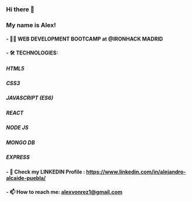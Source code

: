 ### Hi there 👋
### My name is Alex!

#### - 👨‍🎓 WEB DEVELOPMENT BOOTCAMP at @IRONHACK MADRID
#### - 🛠️ TECHNOLOGIES:
#####  HTML5
#####  CSS3
#####  JAVASCRIPT (ES6)
#####  REACT 
#####  NODE JS
#####  MONGO DB
#####  EXPRESS

#### - 💬 Check my LINKEDIN Profile : https://www.linkedin.com/in/alejandro-alcaide-puebla/
#### - 📫 How to reach me: alexvonrez1@gmail.com



<!--
**AlexVonrez/AlexVonrez** is a ✨ _special_ ✨ repository because its `README.md` (this file) appears on your GitHub profile.

Here are some ideas to get you started:

- 🔭 I’m currently working on ...
- 🌱 I’m currently learning ...
- 👯 I’m looking to collaborate on ...
- 🤔 I’m looking for help with ...
- 💬 Check my LINKEDIN Profile : https://www.linkedin.com/in/alejandro-alcaide-puebla/
- 📫 How to reach me: alexvonrez1@gmail.com
- 😄 Pronouns: ...
- ⚡ Fun fact: ...
-->
